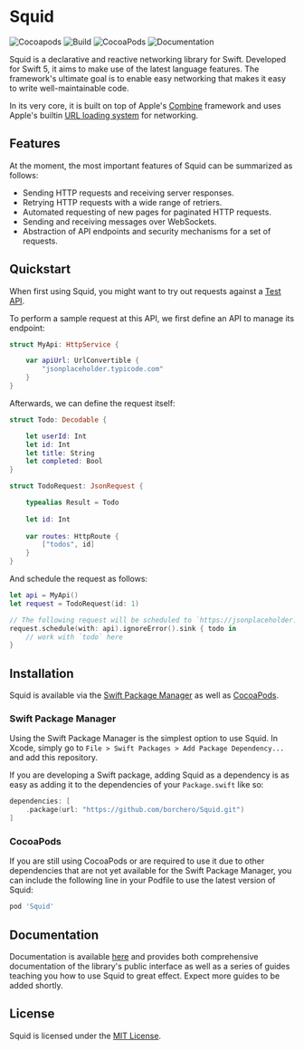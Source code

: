 # Squid

![Cocoapods](https://img.shields.io/cocoapods/v/Squid)
![Build](https://github.com/borchero/Squid/workflows/Build/badge.svg?branch=master)
![CocoaPods](https://github.com/borchero/Squid/workflows/CocoaPods/badge.svg?branch=master)
![Documentation](https://github.com/borchero/Squid/workflows/Documentation/badge.svg?branch=master)

Squid is a declarative and reactive networking library for Swift. Developed for Swift 5, it aims to make use of the latest language features. The framework's ultimate goal is to enable easy networking that makes it easy to write well-maintainable code.

In its very core, it is built on top of Apple's [Combine](https://developer.apple.com/documentation/combine/) framework and uses Apple's builtin [URL loading system](https://developer.apple.com/documentation/foundation/url_loading_system) for networking.

## Features

At the moment, the most important features of Squid can be summarized as follows:

* Sending HTTP requests and receiving server responses.
* Retrying HTTP requests with a wide range of retriers.
* Automated requesting of new pages for paginated HTTP requests.
* Sending and receiving messages over WebSockets.
* Abstraction of API endpoints and security mechanisms for a set of requests.

## Quickstart

When first using Squid, you might want to try out requests against a [Test API](https://jsonplaceholder.typicode.com/).

To perform a sample request at this API, we first define an API to manage its endpoint:

```swift
struct MyApi: HttpService {

    var apiUrl: UrlConvertible {
        "jsonplaceholder.typicode.com"
    }
}
```

Afterwards, we can define the request itself:

```swift
struct Todo: Decodable {

    let userId: Int
    let id: Int
    let title: String
    let completed: Bool
}

struct TodoRequest: JsonRequest {

    typealias Result = Todo
    
    let id: Int
    
    var routes: HttpRoute {
        ["todos", id]
    }
}
```

And schedule the request as follows:

```swift
let api = MyApi()
let request = TodoRequest(id: 1)

// The following request will be scheduled to `https://jsonplaceholder.typicode.com/todos/1`
request.schedule(with: api).ignoreError().sink { todo in 
    // work with `todo` here
}
```

## Installation

Squid is available via the [Swift Package Manager](https://swift.org/package-manager/) as well as [CocoaPods](https://cocoapods.org).

### Swift Package Manager

Using the Swift Package Manager is the simplest option to use Squid. In Xcode, simply go to `File > Swift Packages > Add Package Dependency...` and add this repository.

If you are developing a Swift package, adding Squid as a dependency is as easy as adding it to the dependencies of your `Package.swift` like so:

```swift
dependencies: [
    .package(url: "https://github.com/borchero/Squid.git")
]
```

### CocoaPods

If you are still using CocoaPods or are required to use it due to other dependencies that are not yet available for the Swift Package Manager, you can include the following line in your Podfile to use the latest version of Squid:

```ruby
pod 'Squid'
```

## Documentation

Documentation is available [here](https://borchero.github.io/Squid/) and provides both comprehensive documentation of the library's public interface as well as a series of guides teaching you how to use Squid to great effect. Expect more guides to be added shortly.

## License

Squid is licensed under the [MIT License](https://github.com/borchero/Squid/blob/master/LICENSE).
